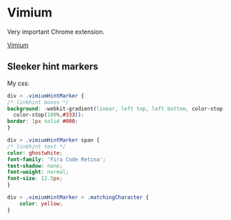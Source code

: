 # Vimium

Very important Chrome extension. 

[Vimium](!g)

## Sleeker hint markers

My css:

```css
div > .vimiumHintMarker {
/* linkhint boxes */
background: -webkit-gradient(linear, left top, left bottom, color-stop(0%,#555),
  color-stop(100%,#333));
border: 1px solid #000;
}

div > .vimiumHintMarker span {
/* linkhint text */
color: ghostwhite;
font-family: 'Fira Code Retina';
text-shadow: none;
font-weight: normal;
font-size: 12.5px;
}

div > .vimiumHintMarker > .matchingCharacter {
	color: yellow;
}
```